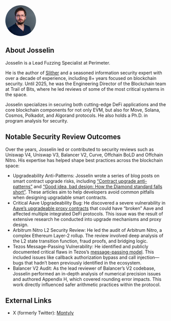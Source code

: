 <img src="../assets/profile-josselin.png" alt="Josselin Feist" width=96 style="border-radius:100%">

## About Josselin

Josselin is a Lead Fuzzing Specialist at Perimeter.

He is the author of [Slither](https://github.com/crytic/slither) and a seasoned information security expert with over a decade of experience, including 8+ years focused on blockchain security. Until 2025, he was the Engineering Director of the Blockchain team at Trail of Bits, where he led reviews of some of the most critical systems in the space.

Josselin specializes in securing both cutting-edge DeFi applications and the core blockchain components for not only EVM, but also for Move, Solana, Cosmos, Polkadot, and Algorand protocols. He also holds a Ph.D. in program analysis for security.

## Notable Security Review Outcomes

Over the years, Josselin led or contributed to security reviews such as Uniswap V4, Uniswap V3, Balancer V2, Curve, Offchain BoLD and Offchain Nitro. His expertise has helped shape best practices across the blockchain space:

- Upgradeability Anti-Patterns: Josselin wrote a series of blog posts on smart contract upgrade risks, including [“Contract upgrade anti-patterns”](https://blog.trailofbits.com/2018/09/05/contract-upgrade-anti-patterns/) and [“Good idea, bad design: How the Diamond standard falls short”](https://blog.trailofbits.com/2020/10/30/good-idea-bad-design-how-the-diamond-standard-falls-short/). These articles aim to help developers avoid common pitfalls when designing upgradable smart contracts.
- Critical Aave Upgradeability Bug: He discovered a severe vulnerability in [Aave’s upgradeable proxy contracts](https://blog.trailofbits.com/2020/12/16/breaking-aave-upgradeability/) that could have “broken” Aave and affected multiple integrated DeFi protocols. This issue was the result of extensive research he conducted into upgrade mechanisms and proxy design.
- Arbitrum Nitro L2 Security Review: He led the audit of Arbitrum Nitro, a complex Ethereum Layer-2 rollup. The review involved deep analysis of the L2 state transition function, fraud proofs, and bridging logic.
- Tezos Message-Passing Vulnerability: He identified and publicly documented critical flaws in Tezos’s [message-passing model](https://forum.tezosagora.org/t/smart-contract-vulnerabilities-due-to-tezos-message-passing-architecture/2045). This included issues like callback authorization bypass and call injection—bugs that hadn’t been previously identified in the ecosystem.
- Balancer V2 Audit: As the lead reviewer of Balancer’s V2 codebase, Josselin performed an in-depth analysis of numerical precision issues and authored Appendix H, which covered rounding error impacts. This work directly influenced safer arithmetic practices within the protocol.

## External Links
- X (formerly Twitter): [Montyly](https://x.com/Montyly)